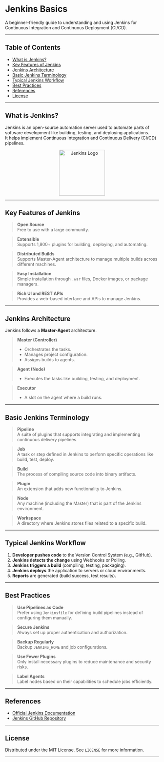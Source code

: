 # Jenkins Basics

A beginner-friendly guide to understanding and using Jenkins for Continuous Integration and Continuous Deployment (CI/CD).

---

## Table of Contents
- [What is Jenkins?](#what-is-jenkins)
- [Key Features of Jenkins](#key-features-of-jenkins)
- [Jenkins Architecture](#jenkins-architecture)
- [Basic Jenkins Terminology](#basic-jenkins-terminology)
- [Typical Jenkins Workflow](#typical-jenkins-workflow)
- [Best Practices](#best-practices)
- [References](#references)
- [License](#license)

---

## What is Jenkins?

Jenkins is an open-source automation server used to automate parts of software development like building, testing, and deploying applications.  
It helps implement Continuous Integration and Continuous Delivery (CI/CD) pipelines.

<p align="center">
  <img src="https://upload.wikimedia.org/wikipedia/commons/thumb/e/e9/Jenkins_logo.svg/320px-Jenkins_logo.svg.png" alt="Jenkins Logo" width="150" />
</p>

---

## Key Features of Jenkins
> **Open Source**  
> Free to use with a large community.

> **Extensible**  
> Supports 1,800+ plugins for building, deploying, and automating.

> **Distributed Builds**  
> Supports Master-Agent architecture to manage multiple builds across different machines.

> **Easy Installation**  
> Simple installation through `.war` files, Docker images, or package managers.

> **Rich UI and REST APIs**  
> Provides a web-based interface and APIs to manage Jenkins.

---

## Jenkins Architecture

Jenkins follows a **Master-Agent** architecture.

> **Master (Controller)**  
> - Orchestrates the tasks.  
> - Manages project configuration.  
> - Assigns builds to agents.

> **Agent (Node)**  
> - Executes the tasks like building, testing, and deployment.

> **Executor**  
> - A slot on the agent where a build runs.

---

## Basic Jenkins Terminology

> **Pipeline**  
> A suite of plugins that supports integrating and implementing continuous delivery pipelines.

> **Job**  
> A task or step defined in Jenkins to perform specific operations like build, test, deploy.

> **Build**  
> The process of compiling source code into binary artifacts.

> **Plugin**  
> An extension that adds new functionality to Jenkins.

> **Node**  
> Any machine (including the Master) that is part of the Jenkins environment.

> **Workspace**  
> A directory where Jenkins stores files related to a specific build.

---

## Typical Jenkins Workflow

1. **Developer pushes code** to the Version Control System (e.g., GitHub).
2. **Jenkins detects the change** using Webhooks or Polling.
3. **Jenkins triggers a build** (compiling, testing, packaging).
4. **Jenkins deploys** the application to servers or cloud environments.
5. **Reports** are generated (build success, test results).

---

## Best Practices

> **Use Pipelines as Code**  
> Prefer using `Jenkinsfile` for defining build pipelines instead of configuring them manually.

> **Secure Jenkins**  
> Always set up proper authentication and authorization.

> **Backup Regularly**  
> Backup `JENKINS_HOME` and job configurations.

> **Use Fewer Plugins**  
> Only install necessary plugins to reduce maintenance and security risks.

> **Label Agents**  
> Label nodes based on their capabilities to schedule jobs efficiently.

---

## References

- [Official Jenkins Documentation](https://www.jenkins.io/doc/)
- [Jenkins GitHub Repository](https://github.com/jenkinsci/jenkins)

---

## License

Distributed under the MIT License. See `LICENSE` for more information.

---
